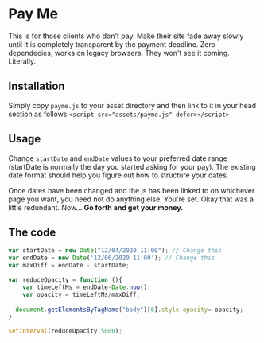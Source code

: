 # Pay Me
This is for those clients who don't pay. Make their site fade away slowly until it is completely transparent by the payment deadline.
Zero dependecies, works on legacy browsers. They won't see it coming. Literally.

## Installation
Simply copy `payme.js` to your asset directory and  then link to it in your head section as follows `<script src="assets/payme.js" defer></script>`


## Usage
Change `startDate` and `endDate` values to your preferred date range (startDate is normally the day you started asking for your pay).
The existing date format should help you figure out how to structure your dates. 

Once dates have been changed and the js has been linked to on whichever page you want, you need not do anything else. You're set. Okay that was a little redundant.
Now... **Go forth and get your money.**


## The code 
```javascript
var startDate = new Date("12/04/2020 11:00"); // Change this 
var endDate = new Date('12/06/2020 11:00'); // Change this
var maxDiff = endDate - startDate;

var reduceOpacity = function (){
	var timeLeftMs = endDate-Date.now();
	var opacity = timeLeftMs/maxDiff;
  
  document.getElementsByTagName("body")[0].style.opacity= opacity;
}

setInterval(reduceOpacity,5000);
```

